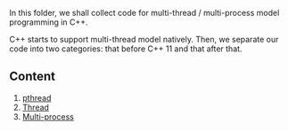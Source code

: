 In this folder, we shall collect code for multi-thread / multi-process model programming in C++.

C++ starts to support multi-thread model natively. Then, we separate our code into two categories: that before C++ 11 and that after that.

## Content
1. [pthread](https://github.com/wufan-home/concurrency/blob/master/cpp/pthread/README.md)
2. [Thread](https://github.com/wufan-home/concurrency/blob/master/cpp/thread/README.md)
3. [Multi-process]()
